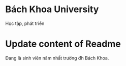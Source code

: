 # Bách Khoa University
Học tập, phát triển

# Update content of Readme
Đang là sinh viên năm nhất trường đh Bách Khoa.